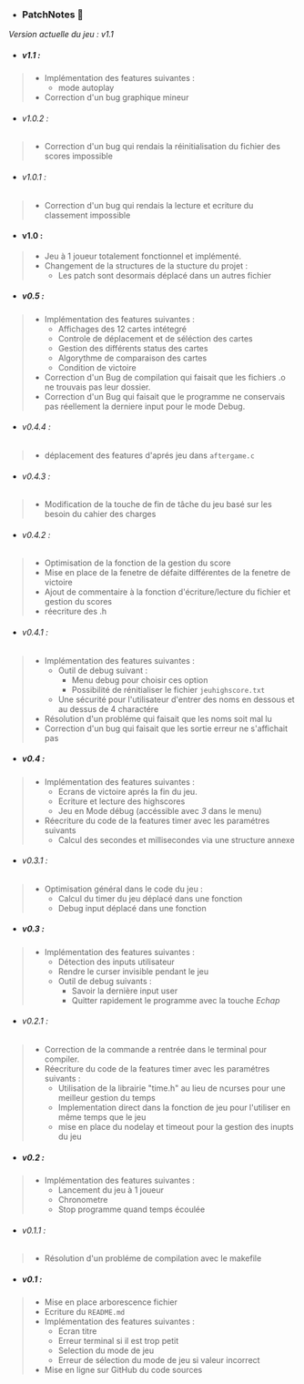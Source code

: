 - ### PatchNotes :bookmark_tabs:

*Version actuelle du jeu : v1.1*

- ##### v1.1 :
> - Implémentation des features suivantes :
>   - mode autoplay
> - Correction d'un bug graphique mineur

- ###### v1.0.2 :
> - Correction d'un bug qui rendais la réinitialisation du fichier des scores impossible 

- ###### v1.0.1 :
> - Correction d'un bug qui rendais la lecture et ecriture du classement impossible

- #### v1.0 :
> - Jeu à 1 joueur totalement fonctionnel et implémenté.
> - Changement de la structures de la stucture du projet :
>   - Les patch sont desormais déplacé dans un autres fichier

- ##### v0.5 : 
> - Implémentation des features suivantes :
>   - Affichages des 12 cartes intétegré
>   - Controle de déplacement et de séléction des cartes
>   - Gestion des différents status des cartes
>   - Algorythme de comparaison des cartes
>   - Condition de victoire
> - Correction d'un Bug de compilation qui faisait que les fichiers .o ne trouvais pas leur dossier.
> - Correction d'un Bug qui faisait que le programme ne conservais pas réellement la derniere input pour le mode Debug.

- ###### v0.4.4 :
> - déplacement des features d'aprés jeu dans `aftergame.c`

- ###### v0.4.3 :
> - Modification de la touche de fin de tâche du jeu basé sur les besoin du cahier des charges

- ###### v0.4.2 :
> - Optimisation de la fonction de la gestion du score
> - Mise en place de la fenetre de défaite différentes de la fenetre de victoire
> - Ajout de commentaire à la fonction d'écriture/lecture du fichier et gestion du scores
> - réecriture des .h

- ###### v0.4.1 :
> - Implémentation des features suivantes :
>   - Outil de debug suivant :
>       - Menu debug pour choisir ces option
>       - Possibilité de rénitialiser le fichier ``jeuhighscore.txt``
>   - Une sécurité pour l'utilisateur d'entrer des noms en dessous et au dessus de 4 charactére
> - Résolution d'un probléme qui faisait que les noms soit mal lu
> - Correction d'un bug qui faisait que les sortie erreur ne s'affichait pas 

- ##### v0.4 :
> - Implémentation des features suivantes :
>   - Ecrans de victoire aprés la fin du jeu.
>   - Ecriture et lecture des highscores
>   - Jeu en Mode débug (accéssible avec *3* dans le menu)
> - Réecriture du code de la features timer avec les paramétres suivants
>   - Calcul des secondes et millisecondes via une structure annexe 

- ###### v0.3.1 :
> - Optimisation général dans le code du jeu :
>   - Calcul du timer du jeu déplacé dans une fonction
>   - Debug input déplacé dans une fonction

- ##### v0.3 :
> - Implémentation des features suivantes :
>   - Détection des inputs utilisateur
>   - Rendre le curser invisible pendant le jeu
>   - Outil de debug suivants :
>       -   Savoir la dernière input user
>       -   Quitter rapidement le programme avec la touche *Echap*

- ###### v0.2.1 :
> - Correction de la commande a rentrée dans le terminal pour compiler.
> - Réecriture du code de la features timer avec les paramétres suivants :
>   - Utilisation de la librairie "time.h" au lieu de ncurses pour une meilleur gestion du temps
>   - Implementation direct dans la fonction de jeu pour l'utiliser en même temps que le jeu 
>   - mise en place du nodelay et timeout pour la gestion des inupts du jeu

- ##### v0.2 :
> - Implémentation des features suivantes :
>   - Lancement du jeu à 1 joueur
>   - Chronometre
>   - Stop programme quand temps écoulée 

- ###### v0.1.1 :
> - Résolution d'un probléme de compilation avec le makefile

- ##### v0.1 :
> - Mise en place arborescence fichier
> - Ecriture du ```README.md```
> - Implémentation des features suivantes : 
>   - Ecran titre
>   - Erreur terminal si il est trop petit
>   - Selection du mode de jeu
>   - Erreur de sélection du mode de jeu si valeur incorrect
> - Mise en ligne sur GitHub du code sources










